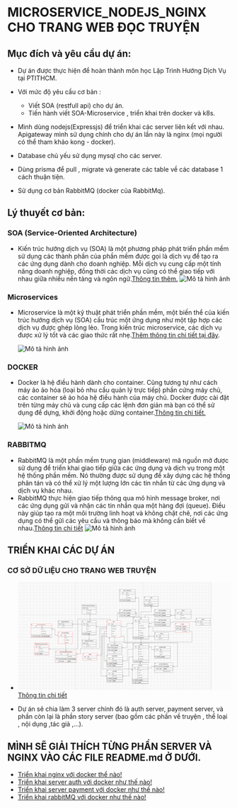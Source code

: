 # MICROSERVICE_NODEJS_NGINX CHO TRANG WEB ĐỌC TRUYỆN
## Mục đích và yêu cầu dự án:
- Dự án được thực hiện để hoàn thành môn học Lập Trình Hướng Dịch Vụ tại PTITHCM. 
- Với mức độ yêu cầu cơ bản :
  - Viết SOA (restfull api) cho dự án.
  - Tiến hành viết SOA-Microservice , triển khai trên docker và k8s.

- Mình dùng nodejs(Expressjs) để triển khai các server liên kết với nhau. Apigateway mình sử dụng chính cho dự án lần này là nginx (mọi người có thể tham khảo kong - docker).
- Database chủ yếu sử dụng mysql cho các server.
- Dùng prisma để pull , migrate và generate các table về các database 1 cách thuận tiện.
- Sử dụng cơ bản RabbitMQ (docker của RabbitMq).

## Lý thuyết cơ bản:
### SOA (Service-Oriented Architecture)
- Kiến trúc hướng dịch vụ (SOA) là một phương pháp phát triển phần mềm sử dụng các thành phần của phần mềm được gọi là dịch vụ để tạo ra các ứng dụng dành cho doanh nghiệp. Mỗi dịch vụ cung cấp một tính năng doanh nghiệp, đồng thời các dịch vụ cũng có thể giao tiếp với nhau giữa nhiều nền tảng và ngôn ngữ.[Thông tin thêm.](https://aws.amazon.com/vi/what-is/service-oriented-architecture/#:~:text=Ki%E1%BA%BFn%20tr%C3%BAc%20h%C6%B0%E1%BB%9Bng%20d%E1%BB%8Bch%20v%E1%BB%A5%20(SOA)%20l%C3%A0%20m%E1%BB%99t%20ph%C6%B0%C6%A1ng%20ph%C3%A1p,n%E1%BB%81n%20t%E1%BA%A3ng%20v%C3%A0%20ng%C3%B4n%20ng%E1%BB%AF.)
  ![Mô tả hình ảnh](https://miro.medium.com/v2/resize:fit:1174/1*Xot9nbkQAGbGaYwi84Kh-w.png)



### Microservices 
- Microservice là một kỹ thuật phát triển phần mềm, một biến thể của kiến trúc hướng dịch vụ (SOA) cấu trúc một ứng dụng như một tập hợp các dịch vụ được ghép lỏng lẻo. Trong kiến trúc microservice, các dịch vụ được xử lý tốt và các giao thức rất nhẹ.[Thêm thông tin chi tiết tại đây](https://vi.wikipedia.org/wiki/Microservices#:~:text=Microservice%20l%C3%A0%20m%E1%BB%99t%20k%E1%BB%B9%20thu%E1%BA%ADt,c%C3%A1c%20giao%20th%E1%BB%A9c%20r%E1%BA%A5t%20nh%E1%BA%B9.).

    ![Mô tả hình ảnh](https://images.viblo.asia/ab2cf8a2-ced9-42e9-b014-c22a977bd16a.png)

### DOCKER
- Docker là hệ điều hành dành cho container. Cũng tương tự như cách máy ảo ảo hóa (loại bỏ nhu cầu quản lý trực tiếp) phần cứng máy chủ, các container sẽ ảo hóa hệ điều hành của máy chủ. Docker được cài đặt trên từng máy chủ và cung cấp các lệnh đơn giản mà bạn có thể sử dụng để dựng, khởi động hoặc dừng container.[Thông tin chi tiết.](https://aws.amazon.com/vi/docker/#:~:text=Docker%20l%C3%A0%20h%E1%BB%87%20%C4%91i%E1%BB%81u%20h%C3%A0nh,kh%E1%BB%9Fi%20%C4%91%E1%BB%99ng%20ho%E1%BA%B7c%20d%E1%BB%ABng%20container.)

    ![Mô tả hình ảnh](https://i.stack.imgur.com/qCxL5.jpg)

### RABBITMQ
- RabbitMQ là một phần mềm trung gian (middleware) mã nguồn mở được sử dụng để triển khai giao tiếp giữa các ứng dụng và dịch vụ trong một hệ thống phần mềm. Nó thường được sử dụng để xây dựng các hệ thống phân tán và có thể xử lý một lượng lớn các tin nhắn từ các ứng dụng và dịch vụ khác nhau.
- RabbitMQ thực hiện giao tiếp thông qua mô hình message broker, nơi các ứng dụng gửi và nhận các tin nhắn qua một hàng đợi (queue). Điều này giúp tạo ra một môi trường linh hoạt và không chặt chẽ, nơi các ứng dụng có thể gửi các yêu cầu và thông báo mà không cần biết về nhau.[Thông tin chi tiết](https://viblo.asia/p/rabbitmq-la-gi-bJzKmD0w59N)
    ![Mô tả hình ảnh](https://learn.microsoft.com/en-us/dotnet/architecture/microservices/multi-container-microservice-net-applications/media/rabbitmq-event-bus-development-test-environment/rabbitmq-implementation.png)


## TRIỂN KHAI CÁC DỰ ÁN
### CƠ SỞ DỮ LIỆU CHO TRANG WEB TRUYỆN
- ![alt text](image.png)
  [Thông tin chi tiết](https://app.diagrams.net/#G1ibSEI4R44HCYGfi7AH5xrzGWrLZobv31#%7B%22pageId%22%3A%22Jrzk5w00DyGr-R9YersY%22%7D)

- Dự án sẽ chia làm 3 server chính đó là auth server, payment server, và phần còn lại là phần story server (bao gồm các phần về truyện , thể loại , nội dụng ,tác giả ,...).

## MÌNH SẼ GIẢI THÍCH TỪNG PHẦN SERVER VÀ NGINX VÀO CÁC FILE README.md Ở DƯỚI.

- [Triển khai nginx với docker thể nào!]()
- [Triển khai server auth với docker như thế nào!]()
- [Triển khai server payment với docker như thế nào!]()
- [Triển khai rabbitMQ với docker như thế nào!]()